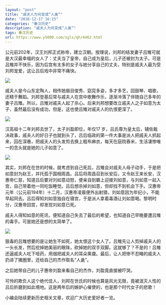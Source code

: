 ```yaml
---
layout: "post"
title: "戚夫人为何变成“人彘”"
date: "2018-12-17 16:15"
categories: "秦汉历史"
description: "戚夫人为何变成“人彘”"
tags: 秦汉历史
url: https://www.y5000.com/zgls/qh/4462.html
---
```






公元前202年，汉王刘邦正式称帝，建立汉朝。按理说，刘邦的结发妻子吕雉可就是大汉最幸福的女人了：丈夫当了皇帝，自己成为皇后，儿子还被封为太子。可是吕雉并不快乐，因为后宫有太多的女子与她分享自己的丈夫，特别是戚夫人最为受刘邦宠爱，这让吕后戏中非常不痛快。

![](https://img.y5000.com/uploads/allimg/161102/1JF32131-0.jpg)

戚夫人是今山东定陶人，相传她眉目俊秀、窈窕多姿，多才多艺，回鼓琴、唱歌，还精于舞蹈。刘邦登基后常与戚夫人在宫中歌舞作乐，逐渐冷落了伴随自己多年的妻子吕雉。所以，吕雉对戚夫人起了杀心。后来刘邦想要改立戚夫人之子如意为太子，虽然最后没有成功，但是，这也使吕雉对戚夫人的仇恨更深了。

![](https://img.y5000.com/uploads/allimg/161102/1JF3D61-1.jpg)

汉高祖十二年刘邦去世了，太子刘盈即位，年仅17
岁，吕氏尊为皇太后，辅佐裁决政事，戚夫人的好日子也就到头了，吕后临政的第一件大事是派人把戚夫人抓起来，囚在深巷，把戚夫人的头发剪去换上粗布麻衣，每天在庭院舂米，生活凄惨唯一的念头就是她的儿子如意了。

![](https://img.y5000.com/uploads/allimg/161102/1JF364M-2.jpg)

其实，刘邦在在世的时候，就考虑到自己死后，吕雉会对戚夫人母子动手，于是把如意封为赵王，并托孤于国相周昌。吕后将周昌召到长安后，又令赵王来长安，汉惠帝仁慈，知道吕后要对刘如意动怒，便亲自到霸上迎接刘如意，与刘如意一起入宫，自己带着他一同吃饭睡觉。吕后想杀掉刘如意，但却找不到机会下手。汉惠帝元年（公元前194年）十二月，汉惠帝凌晨便外出射猎，刘如意因为年纪小，不能早起同去。吕后得知刘如意独自在寝宫，于是派人拿着毒酒让刘如意喝。黎明时分，汉惠帝回宫，却发现刘如意已死。

戚夫人得知如意的死讯，便知道自己失去了最后的希望，也知道自己早晚要遭吕雉的毒手。可是她还是想的太简单了。

![](https://img.y5000.com/uploads/allimg/161102/1JF32J4-3.jpg)

狠毒的吕雉想要的是让她生不如死，她太恨这个女人了。吕雉先让人剪掉戚夫人的一头长发，然后挖掉她美丽的眼珠，砍掉她的双手双脚。这就够了？不是的！吕雉还逼戚夫人吃下哑药，用烟把戚夫人的耳朵熏聋。最后，让人把惨不忍睹的戚夫人扔进了猪圈里，还给自己的杰作取名“人彘”。

之后她带自己的儿子惠帝刘盈来看自己的杰作，刘盈竟直接被吓哭。

可怜的欺负人这个绝代佳人，刘邦在世氏的时候也算是风光无限，竟被泯灭人性的吕后折磨到如此境地。这是两年后的嫉妒心催使的，也是那个时代女子的悲歌！

小编会陆续更新历史相关文章，欢迎广大历史爱好者一览。
